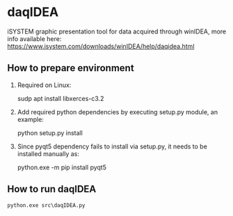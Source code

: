 # daqIDEA
iSYSTEM graphic presentation tool for data acquired through winIDEA, more info available here:
https://www.isystem.com/downloads/winIDEA/help/daqidea.html

## How to prepare environment
1. Required on Linux:

   sudp apt install libxerces-c3.2
   
2. Add required python dependencies by executing setup.py module, an example:  

   python setup.py install
   
3. Since pyqt5 dependency fails to install via setup.py, it needs to be installed manually as:  

   python.exe -m pip install pyqt5


## How to run daqIDEA

    python.exe src\daqIDEA.py
